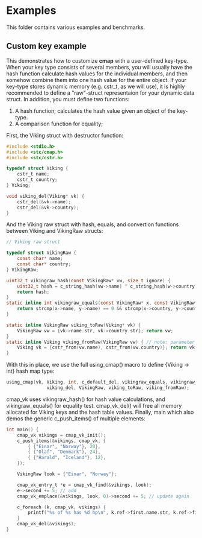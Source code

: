 Examples
========
This folder contains various examples and benchmarks.


Custom key example
------------------
This demonstrates how to customize **cmap** with a user-defined key-type. When your key type consists of several members, you will usually have the hash function calculate hash values for the individual members, and then somehow combine them into one hash value for the entire object. If your key-type stores dynamic memory (e.g. cstr_t, as we will use), it is highly recommended to define a "raw"-struct representaion for your dynamic data struct. In addition, you must define two functions:

1. A hash function; calculates the hash value given an object of the key-type.
2. A comparison function for equality;

First, the Viking struct with destructor function:
```C
#include <stdio.h>
#include <stc/cmap.h>
#include <stc/cstr.h>

typedef struct Viking {
    cstr_t name;
    cstr_t country;
} Viking;

void viking_del(Viking* vk) {
    cstr_del(&vk->name);
    cstr_del(&vk->country);
}
```
And the Viking raw struct with hash, equals, and convertion functions between Viking and VikingRaw structs:
```C
// Viking raw struct

typedef struct VikingRaw {
    const char* name;
    const char* country;
} VikingRaw;

uint32_t vikingraw_hash(const VikingRaw* vw, size_t ignore) {
    uint32_t hash = c_string_hash(vw->name) ^ c_string_hash(w->country);
    return hash;
}
static inline int vikingraw_equals(const VikingRaw* x, const VikingRaw* y) {
    return strcmp(x->name, y->name) == 0 && strcmp(x->country, y->country) == 0;
}

static inline VikingRaw viking_toRaw(Viking* vk) {
    VikingRaw vw = {vk->name.str, vk->country.str}; return vw;
}
static inline Viking viking_fromRaw(VikingRaw vw) { // note: parameter is by value
    Viking vk = {cstr_from(vw.name), cstr_from(vw.country)}; return vk;
}
```
With this in place, we use the full using_cmap() macro to define {Viking -> int} hash map type:
```C
using_cmap(vk, Viking, int, c_default_del, vikingraw_equals, vikingraw_hash,
               viking_del, VikingRaw, viking_toRaw, viking_fromRaw);
```
cmap_vk uses vikingraw_hash() for hash value calculations, and vikingraw_equals() for equality test. cmap_vk_del() will free all memory allocated for Viking keys and the hash table values. Finally, main which also demos the generic c_push_items() of multiple elements:
```C
int main() {
    cmap_vk vikings = cmap_vk_init();
    c_push_items(&vikings, cmap_vk, {
        { {"Einar", "Norway"}, 20},
        { {"Olaf", "Denmark"}, 24},
        { {"Harald", "Iceland"}, 12},
    });

    VikingRaw look = {"Einar", "Norway"};

    cmap_vk_entry_t *e = cmap_vk_find(&vikings, look);
    e->second += 5; // add
    cmap_vk_emplace(&vikings, look, 0)->second += 5; // update again

    c_foreach (k, cmap_vk, vikings) {
        printf("%s of %s has %d hp\n", k.ref->first.name.str, k.ref->first.country.str, k.ref->second);
    }
    cmap_vk_del(&vikings);
}
```
